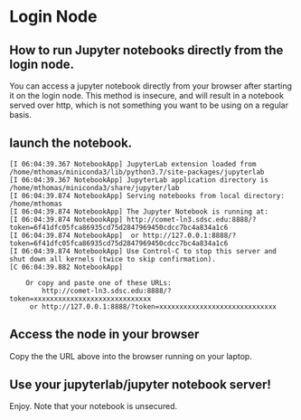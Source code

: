 # Login Node

## How to run Jupyter notebooks directly from the login node. 

You can access a jupyter notebook directly from your browser after starting it on the login node. This method is insecure, and will result in a notebook served over http, which is not something you want to be using on a regular basis.

## launch the notebook.
```
[I 06:04:39.367 NotebookApp] JupyterLab extension loaded from /home/mthomas/miniconda3/lib/python3.7/site-packages/jupyterlab
[I 06:04:39.367 NotebookApp] JupyterLab application directory is /home/mthomas/miniconda3/share/jupyter/lab
[I 06:04:39.874 NotebookApp] Serving notebooks from local directory: /home/mthomas
[I 06:04:39.874 NotebookApp] The Jupyter Notebook is running at:
[I 06:04:39.874 NotebookApp] http://comet-ln3.sdsc.edu:8888/?token=6f41dfc05fca86935cd75d2847969450cdcc7bc4a834a1c6
[I 06:04:39.874 NotebookApp]  or http://127.0.0.1:8888/?token=6f41dfc05fca86935cd75d2847969450cdcc7bc4a834a1c6
[I 06:04:39.874 NotebookApp] Use Control-C to stop this server and shut down all kernels (twice to skip confirmation).
[C 06:04:39.882 NotebookApp] 
    
    Or copy and paste one of these URLs:
        http://comet-ln3.sdsc.edu:8888/?token=xxxxxxxxxxxxxxxxxxxxxxxxxxxxx
     or http://127.0.0.1:8888/?token=xxxxxxxxxxxxxxxxxxxxxxxxxxxxx
```

## Access the node in your browser
Copy the the URL above into the browser running on your laptop.

## Use your jupyterlab/jupyter notebook server!
Enjoy. Note that your notebook is unsecured.
